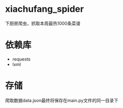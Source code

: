 # xiachufang_spider
下厨房爬虫，抓取本周最热1000条菜谱

# 依赖库
- requests
- lxml

# 存储
爬取数据data.json最终将保存在main.py文件的同一目录下
